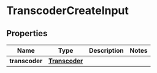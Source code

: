 
# TranscoderCreateInput

## Properties
Name | Type | Description | Notes
------------ | ------------- | ------------- | -------------
**transcoder** | [**Transcoder**](Transcoder.md) |  | 



